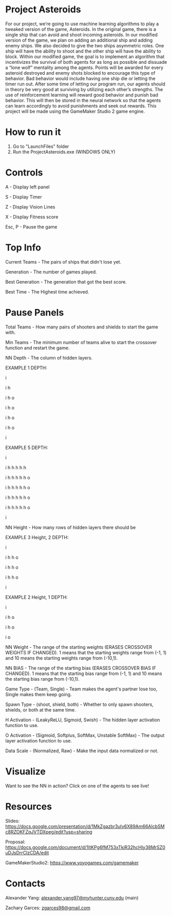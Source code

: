 # Project Asteroids

For our project, we’re going to use machine learning algorithms to play a tweaked version of the game, Asteroids. In the original game, there is a single ship that can avoid and shoot incoming asteroids. In our modified version of the game, we plan on adding an additional ship and adding enemy ships. We also decided to give the two ships asymmetric roles. One ship will have the ability to shoot and the other ship will have the ability to block. Within our modified game, the goal is to implement an algorithm that incentivizes the survival of both agents for as long as possible and dissuade a “lone wolf” mentality among the agents. Points will be awarded for every asteroid destroyed and enemy shots blocked to encourage this type of behavior. Bad behavior would include having one ship die or letting the timer run out. After some time of letting our program run, our agents should in theory be very good at surviving by utilizing each other’s strengths. The use of reinforcement learning will reward good behavior and punish bad behavior. This will then be stored in the neural network so that the agents can learn accordingly to avoid punishments and seek out rewards. This project will be made using the GameMaker Studio 2 game engine.

# How to run it

1. Go to "LaunchFiles" folder
2. Run the ProjectAsteroids.exe (WINDOWS ONLY)

# Controls

A - Display left panel

S - Display Timer

Z - Display Vision Lines

X - Display Fitness score

Esc, P - Pause the game 

# Top Info 

Current Teams - The pairs of ships that didn't lose yet.

Generation - The number of games played.

Best Generation - The generation that got the best score.

Best Time - The Highest time achieved.

# Pause Panels

Total Teams - How many pairs of shooters and shields to start the game with.

Min Teams - The minimum number of teams alive to start the crossover function and restart the game.

NN Depth - The column of hidden layers.

EXAMPLE 1 DEPTH:

i 

i h 

i h o 

i h o

i h o 

i h o

i

EXAMPLE 5 DEPTH:

i  

i h h h h h 

i h h h h h o 

i h h h h h o

i h h h h h o 

i h h h h h o

i

NN Height - How many rows of hidden layers there should be

EXAMPLE 3 Height, 2 DEPTH:

i 

i h h o 

i h h o

i h h o 

i 

EXAMPLE 2 Height, 1 DEPTH:

i 

i h  o

i h  o

i    o
 
NN Weight - The range of the starting weights (ERASES CROSSOVER WEIGHTS IF CHANGED). 1 means that the starting weights range from (-1, 1) and 10 means the starting weights range from (-10,1).

NN BIAS - The range of the starting bias (ERASES CROSSOVER BIAS IF CHANGED). 1 means that the starting bias range from (-1, 1) and 10 means the starting bias range from (-10,1).

Game Type - (Team, Single) - Team makes the agent's partner lose too, Single makes them keep going.

Spawn Type - (shoot, shield, both) - Whether to only spawn shooters, shields, or both at the same time.

H Activation - (LeakyReLU, Sigmoid, Swish) - The hidden layer activation function to use. 

O Activation - (Sigmoid, Softplus, SoftMax, Unstable SoftMax) - The output layer activation function to use.

Data Scale - (Normalized, Raw) - Make the input data normalized or not.

# Visualize

Want to see the NN in action? Click on one of the agents to see live!

# Resources
Slides: https://docs.google.com/presentation/d/1MkZgazbr3uIv6X89Am66AIcbSMc8RZOKFZqJVTDXpeg/edit?usp=sharing

Proposal: https://docs.google.com/document/d/1ItKPg6fM753xTkjR32hcHIy38MrSZ0uDJsDrrClzCDA/edit

GameMakerStudio2: https://www.yoyogames.com/gamemaker

# Contacts
Alexander Yang: alexander.yang97@myhunter.cuny.edu (main)

Zachary Garces: zgarces98@gmail.com
